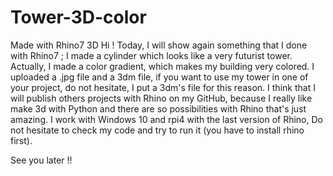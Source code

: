 # Tower-3D-color
Made with Rhino7 3D
Hi !
Today, I will show again something that I done with Rhino7 ; I made a cylinder which looks like a very futurist tower. Actually, I made a color gradient, which makes my building very colored. I uploaded a .jpg file and a 3dm file, if you want to use my tower in one of your project, do not hesitate, I put a 3dm's file for this reason. I think that I will publish others projects with Rhino on my GitHub, because I really like make 3d with Python and there are so possibilities with Rhino that's just amazing. I work with Windows 10 and rpi4 with the last version of Rhino, Do not hesitate to check my code and try to run it (you have to install rhino first).

See you later !!
